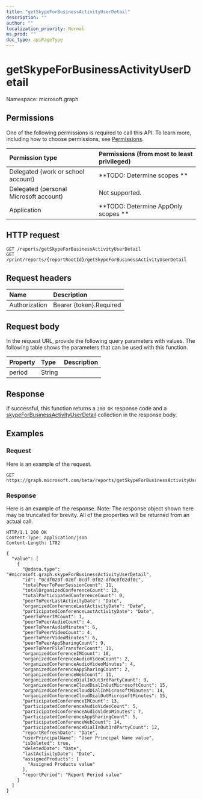 ```yaml
---
title: "getSkypeForBusinessActivityUserDetail"
description: ""
author: ""
localization_priority: Normal
ms.prod: ""
doc_type: apiPageType
---
```


# getSkypeForBusinessActivityUserDetail

Namespace: microsoft.graph



## Permissions
One of the following permissions is required to call this API. To learn more, including how to choose permissions, see [Permissions](/concepts/permissions-reference.md).

|Permission type|Permissions (from most to least privileged)|
|:---|:---|
|Delegated (work or school account)|**TODO: Determine scopes **|
|Delegated (personal Microsoft account)|Not supported.|
|Application|**TODO: Determine AppOnly scopes **|

## HTTP request
<!-- {
  "blockType": "ignored"
}
-->
``` http
GET /reports/getSkypeForBusinessActivityUserDetail
GET /print/reports/{reportRootId}/getSkypeForBusinessActivityUserDetail
```

## Request headers
|Name|Description|
|:---|:---|
|Authorization|Bearer {token}.Required|

## Request body
In the request URL, provide the following query parameters with values.
The following table shows the parameters that can be used with this function.

|Property|Type|Description|
|:---|:---|:---|
|period|String||



## Response
If successful, this function returns a `200 OK` response code and a [skypeForBusinessActivityUserDetail](../resources/skypeforbusinessactivityuserdetail.md) collection in the response body.

## Examples

### Request
Here is an example of the request.
<!-- {
  "blockType": "request",
  "name": "reportroot_getskypeforbusinessactivityuserdetail"
}
-->
``` http
GET https://graph.microsoft.com/beta/reports/getSkypeForBusinessActivityUserDetail(period='parameterValue')
```

### Response
Here is an example of the response. Note: The response object shown here may be truncated for brevity. All of the properties will be returned from an actual call.
<!-- {
  "blockType": "response",
  "truncated": true,
  "@odata.type": "collection(microsoft.graph.skypeforbusinessactivityuserdetail)"
}
-->
``` http
HTTP/1.1 200 OK
Content-Type: application/json
Content-Length: 1782

{
  "value": [
    {
      "@odata.type": "#microsoft.graph.skypeForBusinessActivityUserDetail",
      "id": "0cdf020f-020f-0cdf-0f02-df0c0f02df0c",
      "totalPeerToPeerSessionCount": 11,
      "totalOrganizedConferenceCount": 13,
      "totalParticipatedConferenceCount": 0,
      "peerToPeerLastActivityDate": "Date",
      "organizedConferenceLastActivityDate": "Date",
      "participatedConferenceLastActivityDate": "Date",
      "peerToPeerIMCount": 1,
      "peerToPeerAudioCount": 4,
      "peerToPeerAudioMinutes": 6,
      "peerToPeerVideoCount": 4,
      "peerToPeerVideoMinutes": 6,
      "peerToPeerAppSharingCount": 9,
      "peerToPeerFileTransferCount": 11,
      "organizedConferenceIMCount": 10,
      "organizedConferenceAudioVideoCount": 2,
      "organizedConferenceAudioVideoMinutes": 4,
      "organizedConferenceAppSharingCount": 2,
      "organizedConferenceWebCount": 11,
      "organizedConferenceDialInOut3rdPartyCount": 9,
      "organizedConferenceCloudDialInOutMicrosoftCount": 15,
      "organizedConferenceCloudDialInMicrosoftMinutes": 14,
      "organizedConferenceCloudDialOutMicrosoftMinutes": 15,
      "participatedConferenceIMCount": 13,
      "participatedConferenceAudioVideoCount": 5,
      "participatedConferenceAudioVideoMinutes": 7,
      "participatedConferenceAppSharingCount": 5,
      "participatedConferenceWebCount": 14,
      "participatedConferenceDialInOut3rdPartyCount": 12,
      "reportRefreshDate": "Date",
      "userPrincipalName": "User Principal Name value",
      "isDeleted": true,
      "deletedDate": "Date",
      "lastActivityDate": "Date",
      "assignedProducts": [
        "Assigned Products value"
      ],
      "reportPeriod": "Report Period value"
    }
  ]
}
```

